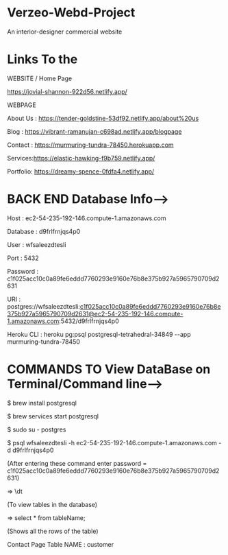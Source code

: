 # Verzeo-Webd-Project
An interior-designer commercial website

# Links To the 

WEBSITE / Home Page

https://jovial-shannon-922d56.netlify.app/


WEBPAGE

About Us : https://tender-goldstine-53df92.netlify.app/about%20us

Blog : https://vibrant-ramanujan-c698ad.netlify.app/blogpage

Contact : https://murmuring-tundra-78450.herokuapp.com

Services:https://elastic-hawking-f9b759.netlify.app/

Portfolio: https://dreamy-spence-0fdfa4.netlify.app/

# BACK END Database Info-->

Host : ec2-54-235-192-146.compute-1.amazonaws.com

Database : d9frlfrnjqs4p0

User : wfsaleezdtesli

Port : 5432

Password : c1f025acc10c0a89fe6eddd7760293e9160e76b8e375b927a5965790709d2631

URI : postgres://wfsaleezdtesli:c1f025acc10c0a89fe6eddd7760293e9160e76b8e375b927a5965790709d2631@ec2-54-235-192-146.compute-1.amazonaws.com:5432/d9frlfrnjqs4p0

Heroku CLI : heroku pg:psql postgresql-tetrahedral-34849 --app murmuring-tundra-78450

# COMMANDS TO View DataBase on Terminal/Command line-->
$ brew install postgresql

$ brew services start postgresql

$ sudo su - postgres

$ psql wfsaleezdtesli -h ec2-54-235-192-146.compute-1.amazonaws.com -d d9frlfrnjqs4p0

(After entering these command enter password = c1f025acc10c0a89fe6eddd7760293e9160e76b8e375b927a5965790709d2631)

=> \dt

(To view tables in the database)

=> select * from tableName;

(Shows all the rows of the table)

Contact Page Table NAME : customer
